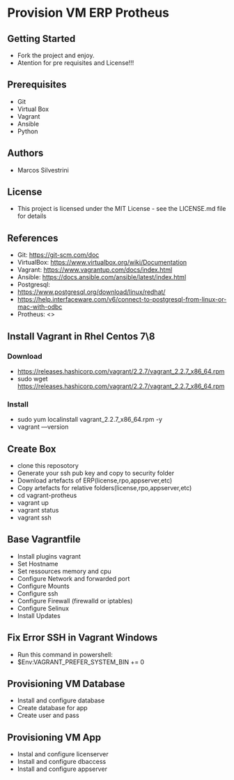 # Provision VM ERP Protheus

## Getting Started

- Fork the project and enjoy.
- Atention for pre requisites and License!!!

## Prerequisites

- Git
- Virtual Box
- Vagrant
- Ansible
- Python

## Authors

- Marcos Silvestrini

## License

- This project is licensed under the MIT License - see the LICENSE.md file for details

## References

- Git: <https://git-scm.com/doc>
- VirtualBox: <https://www.virtualbox.org/wiki/Documentation>
- Vagrant: <https://www.vagrantup.com/docs/index.html>
- Ansible: <https://docs.ansible.com/ansible/latest/index.html>
- Postgresql:
- <https://www.postgresql.org/download/linux/redhat/>
- <https://help.interfaceware.com/v6/connect-to-postgresql-from-linux-or-mac-with-odbc>
- Protheus: <>

## Install Vagrant in Rhel Centos 7\8

### Download

- <https://releases.hashicorp.com/vagrant/2.2.7/vagrant_2.2.7_x86_64.rpm>
- sudo wget <https://releases.hashicorp.com/vagrant/2.2.7/vagrant_2.2.7_x86_64.rpm>

### Install

- sudo yum localinstall vagrant_2.2.7_x86_64.rpm -y
- vagrant ––version

## Create Box

- clone this reposotory
- Generate your ssh pub key and copy to security folder
- Download artefacts of ERP(license,rpo,appserver,etc)
- Copy artefacts for relative folders(license,rpo,appserver,etc)
- cd vagrant-protheus
- vagrant up
- vagrant status
- vagrant ssh

## Base Vagrantfile

- Install plugins vagrant
- Set Hostname
- Set ressources memory and cpu
- Configure Network and forwarded port
- Configure Mounts
- Configure ssh
- Configure Firewall (firewalld or iptables)
- Configure Selinux
- Install Updates

## Fix Error SSH in Vagrant Windows

- Run this command in powershell:
- $Env:VAGRANT_PREFER_SYSTEM_BIN += 0

## Provisioning VM Database

- Install and configure database
- Create database for app
- Create user and pass

## Provisioning VM App

- Instal and configure licenserver
- Install and configure dbaccess
- Install and configure appserver
